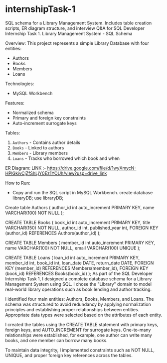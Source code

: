 # internshipTask-1
SQL schema for a Library Management System. Includes table creation scripts, ER diagram structure, and interview Q&amp;A for SQL Developer Internship Task 1.
 Library Management System - SQL Schema

 Overview:
This project represents a simple Library Database with four entities:
- Authors
- Books
- Members
- Loans

Technologies:
- MySQL Workbench

Features:
- Normalized schema
- Primary and foreign key constraints
- Auto-increment surrogate keys

Tables:
1. `Authors` - Contains author details
2. `Books` - Linked to authors
3. `Members` - Library members
4. `Loans` - Tracks who borrowed which book and when

 ER Diagram: LINK :- https://drive.google.com/file/d/1wyXmycN-HPlGkivCjZfShLjY0Ez1YOUh/view?usp=drive_link
 
How to Run:
- Copy and run the SQL script in MySQL Workbench.
create database libraryDB;
use libraryDB;

Create table Authors (
    author_id int auto_increment PRIMARY KEY,
    name VARCHAR(100) NOT NULL
);

CREATE TABLE Books (
    book_id int auto_increment PRIMARY KEY,
    title VARCHAR(150) NOT NULL,
    author_id int,
    published_year int,
    FOREIGN KEY (author_id) REFERENCES Authors(author_id)
);

CREATE TABLE Members (
    member_id int auto_increment PRIMARY KEY,
    name VARCHAR(100) NOT NULL,
    email VARCHAR(100) UNIQUE
);


CREATE TABLE Loans (
    loan_id int auto_increment  PRIMARY KEY,
    member_id int,
    book_id int,
    loan_date DATE,
    return_date DATE,
    FOREIGN KEY (member_id) REFERENCES Members(member_id),
    FOREIGN KEY (book_id) REFERENCES Books(book_id)
);
As part of the SQL Developer Internship Task 1, I designed a complete database schema for a Library Management System using SQL. I chose the "Library" domain to model real-world library operations such as book lending and author tracking.

I identified four main entities: Authors, Books, Members, and Loans. The schema was structured to avoid redundancy by applying normalization principles and establishing proper relationships between entities. Appropriate data types were selected based on the attributes of each entity.

I created the tables using the CREATE TABLE statement with primary keys, foreign keys, and AUTO_INCREMENT for surrogate keys. One-to-many relationships were established, for example, one author can write many books, and one member can borrow many books.

To maintain data integrity, I implemented constraints such as NOT NULL, UNIQUE, and proper foreign key references across the tables.
